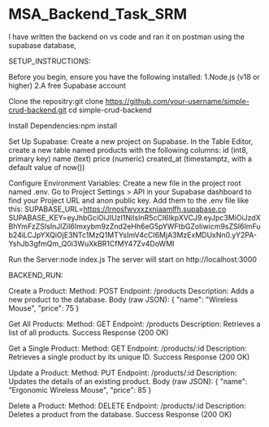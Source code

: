 # MSA_Backend_Task_SRM
I have written the backend on vs code and ran it on postman using the supabase database,


SETUP_INSTRUCTIONS:

Before you begin, ensure you have the following installed:
1.Node.js (v18 or higher)
2.A free Supabase account

Clone the repositry:git clone https://github.com/your-username/simple-crud-backend.git
cd simple-crud-backend

Install Dependencies:npm install

Set Up Supabase:
Create a new project on Supabase.
In the Table Editor, create a new table named products with the following columns:
id (int8, primary key)
name (text)
price (numeric)
created_at (timestamptz, with a default value of now())

Configure Environment Variables:
Create a new file in the project root named .env.
Go to Project Settings > API in your Supabase dashboard to find your Project URL and anon public key.
Add them to the .env file like this:
SUPABASE_URL=https://lrnosfwvxxzxniaamlfh.supabase.co
SUPABASE_KEY=eyJhbGciOiJIUzI1NiIsInR5cCI6IkpXVCJ9.eyJpc3MiOiJzdXBhYmFzZSIsInJlZiI6Imxybm9zZnd2eHh6eG5pYWFtbGZoIiwicm9sZSI6ImFub24iLCJpYXQiOjE3NTc1MzQ1MTYsImV4cCI6MjA3MzExMDUxNn0.yY2PA-YshJb3gfmQm_Q0i3WuXkBR1CfMY47Zv4DoWMI

Run the Server:node index.js
The server will start on http://localhost:3000


BACKEND_RUN:

Create a Product:
Method: POST
Endpoint: /products
Description: Adds a new product to the database.
Body (raw JSON):
{
    "name": "Wireless Mouse",
    "price": 75
}

Get All Products:
Method: GET
Endpoint: /products
Description: Retrieves a list of all products.
Success Response (200 OK)

Get a Single Product:
Method: GET
Endpoint: /products/:id
Description: Retrieves a single product by its unique ID.
Success Response (200 OK)

Update a Product:
Method: PUT
Endpoint: /products/:id
Description: Updates the details of an existing product.
Body (raw JSON):
{
    "name": "Ergonomic Wireless Mouse",
    "price": 85
}

Delete a Product:
Method: DELETE
Endpoint: /products/:id
Description: Deletes a product from the database.
Success Response (200 OK)
